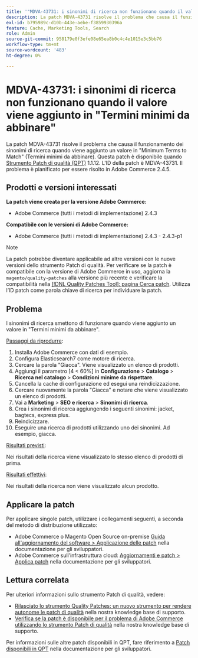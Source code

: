 ```yaml
---
title: '"MDVA-43731: i sinonimi di ricerca non funzionano quando il valore viene aggiunto in "Termini minimi da trovare""'
description: La patch MDVA-43731 risolve il problema che causa il funzionamento dei sinonimi di ricerca quando viene aggiunto un valore in "Minimum Terms to Match" (Termini minimi da abbinare). Questa patch è disponibile quando è installato [Quality Patches Tool (QPT)](/help/announcements/adobe-commerce-announcements/magento-quality-patches-released-new-tool-to-self-serve-quality-patches.md) 1.1.12. L'ID della patch è MDVA-43731. Il problema è pianificato per essere risolto in Adobe Commerce 2.4.5.
exl-id: b795989c-d10b-443e-aebe-f3859930396a
feature: Cache, Marketing Tools, Search
role: Admin
source-git-commit: 958179e0f3efe08e65ea8b0c4c4e1015e3c5bb76
workflow-type: tm+mt
source-wordcount: '483'
ht-degree: 0%

---
```


# MDVA-43731: i sinonimi di ricerca non funzionano quando il valore viene aggiunto in &quot;Termini minimi da abbinare&quot;

La patch MDVA-43731 risolve il problema che causa il funzionamento dei sinonimi di ricerca quando viene aggiunto un valore in &quot;Minimum Terms to Match&quot; (Termini minimi da abbinare). Questa patch è disponibile quando [Strumento Patch di qualità (QPT)](/help/announcements/adobe-commerce-announcements/magento-quality-patches-released-new-tool-to-self-serve-quality-patches.md) 1.1.12. L&#39;ID della patch è MDVA-43731. Il problema è pianificato per essere risolto in Adobe Commerce 2.4.5.

## Prodotti e versioni interessati

**La patch viene creata per la versione Adobe Commerce:**

* Adobe Commerce (tutti i metodi di implementazione) 2.4.3

**Compatibile con le versioni di Adobe Commerce:**

* Adobe Commerce (tutti i metodi di implementazione) 2.4.3 - 2.4.3-p1

>[!NOTE]
>
>La patch potrebbe diventare applicabile ad altre versioni con le nuove versioni dello strumento Patch di qualità. Per verificare se la patch è compatibile con la versione di Adobe Commerce in uso, aggiorna la `magento/quality-patches` alla versione più recente e verificare la compatibilità nella [[!DNL Quality Patches Tool]: pagina Cerca patch](https://devdocs.magento.com/quality-patches/tool.html#patch-grid). Utilizza l’ID patch come parola chiave di ricerca per individuare la patch.

## Problema

I sinonimi di ricerca smettono di funzionare quando viene aggiunto un valore in &quot;Termini minimi da abbinare&quot;.

<u>Passaggi da riprodurre</u>:

1. Installa Adobe Commerce con dati di esempio.
1. Configura Elasticsearch7 come motore di ricerca.
1. Cercare la parola &quot;Giacca&quot;. Viene visualizzato un elenco di prodotti.
1. Aggiungi il parametro [4 &lt; 60%] in **Configurazione** > **Catalogo** > **Ricerca nel catalogo** > **Condizioni minime da rispettare**.
1. Cancella la cache di configurazione ed esegui una reindicizzazione.
1. Cercare nuovamente la parola &quot;Giacca&quot; e notare che viene visualizzato un elenco di prodotti.
1. Vai a **Marketing** > **SEO e ricerca** > **Sinonimi di ricerca**.
1. Crea i sinonimi di ricerca aggiungendo i seguenti sinonimi: jacket, bagtecs, express plus.
1. Reindicizzare.
1. Eseguire una ricerca di prodotti utilizzando uno dei sinonimi. Ad esempio, giacca.

<u>Risultati previsti</u>:

Nei risultati della ricerca viene visualizzato lo stesso elenco di prodotti di prima.

<u>Risultati effettivi</u>:

Nei risultati della ricerca non viene visualizzato alcun prodotto.

## Applicare la patch

Per applicare singole patch, utilizzare i collegamenti seguenti, a seconda del metodo di distribuzione utilizzato:

* Adobe Commerce o Magento Open Source on-premise [Guida all&#39;aggiornamento del software > Applicazione delle patch](https://devdocs.magento.com/guides/v2.4/comp-mgr/patching/mqp.html) nella documentazione per gli sviluppatori.
* Adobe Commerce sull’infrastruttura cloud: [Aggiornamenti e patch > Applica patch](https://devdocs.magento.com/cloud/project/project-patch.html) nella documentazione per gli sviluppatori.

## Lettura correlata

Per ulteriori informazioni sullo strumento Patch di qualità, vedere:

* [Rilasciato lo strumento Quality Patches: un nuovo strumento per rendere autonome le patch di qualità](/help/announcements/adobe-commerce-announcements/magento-quality-patches-released-new-tool-to-self-serve-quality-patches.md) nella nostra knowledge base di supporto.
* [Verifica se la patch è disponibile per il problema di Adobe Commerce utilizzando lo strumento Patch di qualità](/help/support-tools/patches-available-in-qpt-tool/check-patch-for-magento-issue-with-magento-quality-patches.md) nella nostra knowledge base di supporto.

Per informazioni sulle altre patch disponibili in QPT, fare riferimento a [Patch disponibili in QPT](https://devdocs.magento.com/quality-patches/tool.html#patch-grid) nella documentazione per gli sviluppatori.
